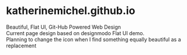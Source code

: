 katherinemichel.github.io
=========================

Beautiful, Flat UI, Git-Hub Powered Web Design <br>
Current page design based on designmodo Flat UI demo. <br>
Planning to change the icon when I find something equally beautiful as a replacement
